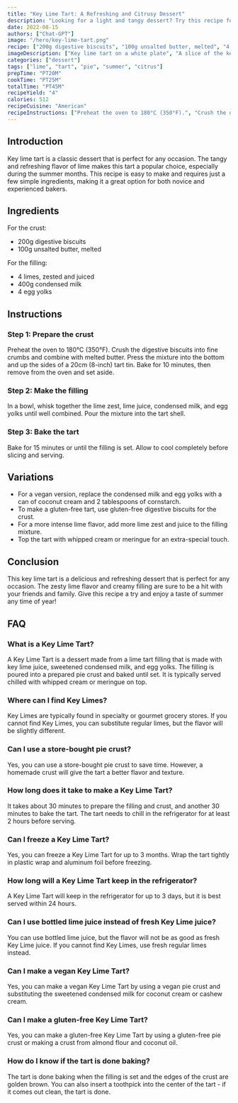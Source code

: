 ```yaml
---
title: "Key Lime Tart: A Refreshing and Citrusy Dessert"
description: "Looking for a light and tangy dessert? Try this recipe for a delicious Key Lime Tart that is perfect for any occasion."
date: 2022-08-15
authors: ["Chat-GPT"]
image: "/hero/key-lime-tart.png"
recipe: ["200g digestive biscuits", "100g unsalted butter, melted", "4 limes, zested and juiced", "400g condensed milk", "4 egg yolks"]
imageDescription: ["Key lime tart on a white plate", "A slice of the key lime tart on a fork", "A close-up of the creamy filling of the key lime tart", "A slice of the key lime tart with a sprinkle of lime zest"]
categories: ["dessert"]
tags: ["lime", "tart", "pie", "summer", "citrus"]
prepTime: "PT20M"
cookTime: "PT25M"
totalTime: "PT45M"
recipeYield: "4"
calories: 512
recipeCuisine: "American"
recipeInstructions: ["Preheat the oven to 180°C (350°F).", "Crush the digestive biscuits into fine crumbs and combine with melted butter. Press the mixture into the bottom and up the sides of a 20cm (8-inch) tart tin. Bake for 10 minutes, then remove from the oven and set aside.", "In a bowl, whisk together the lime zest, lime juice, condensed milk, and egg yolks until well combined. Pour the mixture into the tart shell.", "Bake for 15 minutes or until the filling is set. Allow to cool completely before slicing and serving."]
---
```


## Introduction

Key lime tart is a classic dessert that is perfect for any occasion. The tangy and refreshing flavor of lime makes this tart a popular choice, especially during the summer months. This recipe is easy to make and requires just a few simple ingredients, making it a great option for both novice and experienced bakers.

## Ingredients

For the crust:
- 200g digestive biscuits
- 100g unsalted butter, melted

For the filling:
- 4 limes, zested and juiced
- 400g condensed milk
- 4 egg yolks

## Instructions

### Step 1: Prepare the crust

Preheat the oven to 180°C (350°F). Crush the digestive biscuits into fine crumbs and combine with melted butter. Press the mixture into the bottom and up the sides of a 20cm (8-inch) tart tin. Bake for 10 minutes, then remove from the oven and set aside.

### Step 2: Make the filling

In a bowl, whisk together the lime zest, lime juice, condensed milk, and egg yolks until well combined. Pour the mixture into the tart shell.

### Step 3: Bake the tart

Bake for 15 minutes or until the filling is set. Allow to cool completely before slicing and serving.

## Variations

- For a vegan version, replace the condensed milk and egg yolks with a can of coconut cream and 2 tablespoons of cornstarch.
- To make a gluten-free tart, use gluten-free digestive biscuits for the crust.
- For a more intense lime flavor, add more lime zest and juice to the filling mixture.
- Top the tart with whipped cream or meringue for an extra-special touch.

## Conclusion

This key lime tart is a delicious and refreshing dessert that is perfect for any occasion. The zesty lime flavor and creamy filling are sure to be a hit with your friends and family. Give this recipe a try and enjoy a taste of summer any time of year!

## FAQ

### What is a Key Lime Tart?

A Key Lime Tart is a dessert made from a lime tart filling that is made with key lime juice, sweetened condensed milk, and egg yolks. The filling is poured into a prepared pie crust and baked until set. It is typically served chilled with whipped cream or meringue on top.

### Where can I find Key Limes?

Key Limes are typically found in specialty or gourmet grocery stores. If you cannot find Key Limes, you can substitute regular limes, but the flavor will be slightly different.

### Can I use a store-bought pie crust?

Yes, you can use a store-bought pie crust to save time. However, a homemade crust will give the tart a better flavor and texture.

### How long does it take to make a Key Lime Tart?

It takes about 30 minutes to prepare the filling and crust, and another 30 minutes to bake the tart. The tart needs to chill in the refrigerator for at least 2 hours before serving.

### Can I freeze a Key Lime Tart?

Yes, you can freeze a Key Lime Tart for up to 3 months. Wrap the tart tightly in plastic wrap and aluminum foil before freezing.

### How long will a Key Lime Tart keep in the refrigerator?

A Key Lime Tart will keep in the refrigerator for up to 3 days, but it is best served within 24 hours.

### Can I use bottled lime juice instead of fresh Key Lime juice?

You can use bottled lime juice, but the flavor will not be as good as fresh Key Lime juice. If you cannot find Key Limes, use fresh regular limes instead.

### Can I make a vegan Key Lime Tart?

Yes, you can make a vegan Key Lime Tart by using a vegan pie crust and substituting the sweetened condensed milk for coconut cream or cashew cream.

### Can I make a gluten-free Key Lime Tart?

Yes, you can make a gluten-free Key Lime Tart by using a gluten-free pie crust or making a crust from almond flour and coconut oil.

### How do I know if the tart is done baking?

The tart is done baking when the filling is set and the edges of the crust are golden brown. You can also insert a toothpick into the center of the tart - if it comes out clean, the tart is done.